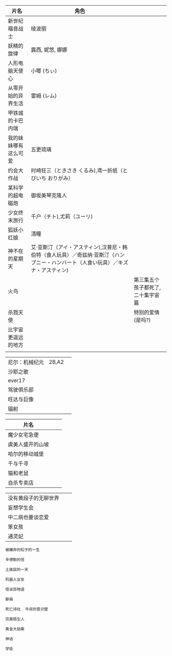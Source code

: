 

| 片名                 | 角色                                                         |                                   |
| -------------------- | ------------------------------------------------------------ | --------------------------------- |
| 新世纪福音战士       | 绫波丽                                                       |                                   |
| 妖精的旋律           | 露西, 妮悠, 娜娜                                             |                                   |
| 人形电脑天使心       | 小唧 (ちぃ)                                                  |                                   |
| 从零开始的异界生活   | 雷姆 (レム)                                                  |                                   |
| 甲铁城的卡巴内瑞     |                                                              |                                   |
| 我的妹妹哪有这么可爱 | 五更琉璃                                                     |                                   |
| 约会大作战           | 时崎狂三（ときさき くるみ),鸢一折纸（とびいち おりがみ）     |                                   |
| 某科学的超电磁炮     | 御坂美琴克隆人                                               |                                   |
| 少女终末旅行         | 千户（チト),尤莉（ユーリ)                                    |                                   |
| 狐妖小红娘           | 清瞳                                                         |                                   |
| 神不在的星期天       | 艾·亚斯汀（アイ・アスティン),汉普尼・韩伯特（食人玩具）／奇兹纳·亚斯汀（ハンプニー・ハンバート（人食い玩具）／キズナ・アスティン) |                                   |
| 火鸟                 |                                                              | 第三集五个孩子都死了,二十集宇宙篇 |
| 杀戮天使             |                                                              | 特别的爱情 (是吗?)                |
| 比宇宙更遥远的地方   |                                                              |                                   |
|                      |                                                              |                                   |



|                |       |      |
| -------------- | ----- | ---- |
| 尼尔：机械纪元 | 2B,A2 |      |
| 沙耶之歌       |       |      |
| ever17         |       |      |
| 驾驶俱乐部     |       |      |
| 旺达与巨像     |       |      |
| 辐射           |       |      |




| 片名             |      |      |
| ---------------- | ---- | ---- |
| 魔少女宅急便     |      |      |
| 虞美人盛开的山坡 |      |      |
| 哈尔的移动城堡   |      |      |
| 千与千寻         |      |      |
| 猫和老鼠         |      |      |
| 自杀专卖店       |      |      |

|                      |      |      |
| -------------------- | ---- | ---- |
| 没有黄段子的无聊世界 |      |      |
| 妄想学生会           |      |      |
| 中二病也要谈恋爱     |      |      |
| 笨女孩               |      |      |
| 通灵妃               |      |      |

```
被嫌弃的松子的一生

辛德勒的信

土拨鼠的一天

机器人女友

怪谈百物语

聊斋

死亡诗社  牛叔的意识壁 

完美陌生人

黄金大劫案

神话

学徒
```


